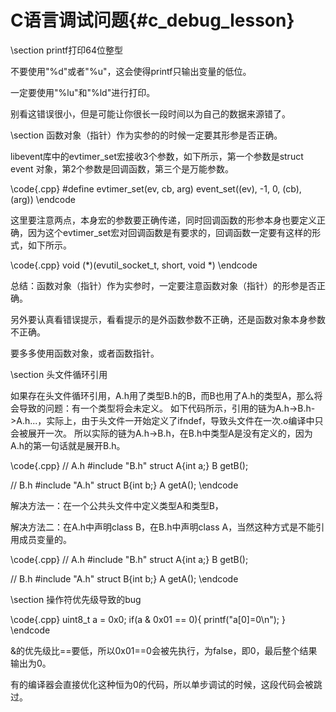 C语言调试问题{#c_debug_lesson}
======================


\section printf打印64位整型

不要使用"%d"或者"%u"，这会使得printf只输出变量的低位。

一定要使用"%lu"和"%ld"进行打印。

别看这错误很小，但是可能让你很长一段时间以为自己的数据来源错了。


\section 函数对象（指针）作为实参的的时候一定要其形参是否正确。

libevent库中的evtimer_set宏接收3个参数，如下所示，第一个参数是struct event 对象，第2个参数是回调函数，第三个是万能参数。

\code{.cpp}
#define evtimer_set(ev, cb, arg)	event_set((ev), -1, 0, (cb), (arg))
\endcode

这里要注意两点，本身宏的参数要正确传递，同时回调函数的形参本身也要定义正确，因为这个evtimer_set宏对回调函数是有要求的，回调函数一定要有这样的形式，如下所示。

\code{.cpp}
void (*)(evutil_socket_t, short, void *)
\endcode

总结：函数对象（指针）作为实参时，一定要注意函数对象（指针）的形参是否正确。

另外要认真看错误提示，看看提示的是外函数参数不正确，还是函数对象本身参数不正确。

要多多使用函数对象，或者函数指针。


\section 头文件循环引用

如果存在头文件循环引用，A.h用了类型B.h的B，而B也用了A.h的类型A，那么将会导致的问题：有一个类型将会未定义。
如下代码所示，引用的链为A.h->B.h->A.h...，实际上，由于头文件一开始定义了ifndef，导致头文件在一次.o编译中只会被展开一次。
所以实际的链为A.h->B.h，在B.h中类型A是没有定义的，因为A.h的第一句话就是展开B.h。

\code{.cpp}
// A.h
#include "B.h"
struct A{int a;}
B getB();

// B.h
#include "A.h"
struct B{int b;}
A getA();
\endcode

解决方法一：在一个公共头文件中定义类型A和类型B，

解决方法二：在A.h中声明class B，在B.h中声明class A，当然这种方式是不能引用成员变量的。

\code{.cpp}
// A.h
#include "B.h"
struct A{int a;}
B getB();

// B.h
#include "A.h"
struct B{int b;}
A getA();
\endcode


\section 操作符优先级导致的bug

\code{.cpp}
uint8_t a = 0x0;
if(a & 0x01 == 0){
    printf("a[0]=0\n");
}
\endcode

&的优先级比==要低，所以0x01==0会被先执行，为false，即0，最后整个结果输出为0。

有的编译器会直接优化这种恒为0的代码，所以单步调试的时候，这段代码会被跳过。